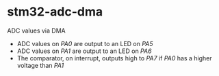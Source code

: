 # stm32-adc-dma

ADC values via DMA

- ADC values on _PA0_ are output to an LED on _PA5_
- ADC values on _PA1_ are output to an LED on _PA6_
- The comparator, on interrupt, outputs high to _PA7_ if _PA0_ has a higher voltage than _PA1_
